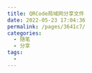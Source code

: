 ```yaml
---
title: QRCode局域网分享文件
date: 2022-05-23 17:04:36
permalink: /pages/3641c7/
categories:
  - 随笔
  - 分享
tags:
  - 
---
```

[](https://blog.csdn.net/fencer911/article/details/113391674)
[](https://gitee.com/javactony/fast-scanqrcode-download)
[](https://blog.csdn.net/qq_25166683/article/details/81281177)